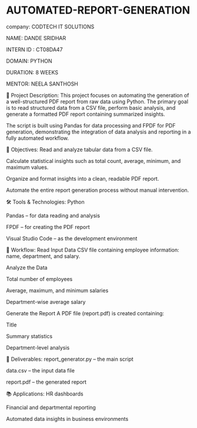 # AUTOMATED-REPORT-GENERATION

company: CODTECH IT SOLUTIONS

NAME: DANDE SRIDHAR

INTERN ID : CT08DA47

DOMAIN: PYTHON

DURATION: 8 WEEKS

MENTOR: NEELA SANTHOSH

📌 Project Description:
This project focuses on automating the generation of a well-structured PDF report from raw data using Python. The primary goal is to read structured data from a CSV file, perform basic analysis, and generate a formatted PDF report containing summarized insights.

The script is built using Pandas for data processing and FPDF for PDF generation, demonstrating the integration of data analysis and reporting in a fully automated workflow.

🎯 Objectives:
Read and analyze tabular data from a CSV file.

Calculate statistical insights such as total count, average, minimum, and maximum values.

Organize and format insights into a clean, readable PDF report.

Automate the entire report generation process without manual intervention.

🛠️ Tools & Technologies:
Python

Pandas – for data reading and analysis

FPDF – for creating the PDF report

Visual Studio Code – as the development environment

📁 Workflow:
Read Input Data
CSV file containing employee information: name, department, and salary.

Analyze the Data

Total number of employees

Average, maximum, and minimum salaries

Department-wise average salary

Generate the Report
A PDF file (report.pdf) is created containing:

Title

Summary statistics

Department-level analysis

📄 Deliverables:
report_generator.py – the main script

data.csv – the input data file

report.pdf – the generated report

📚 Applications:
HR dashboards

Financial and departmental reporting

Automated data insights in business environments
